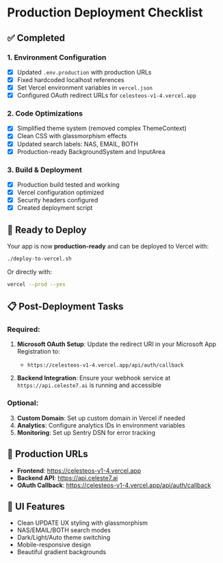 # Production Deployment Checklist

## ✅ Completed

### 1. Environment Configuration
- [x] Updated `.env.production` with production URLs
- [x] Fixed hardcoded localhost references
- [x] Set Vercel environment variables in `vercel.json`
- [x] Configured OAuth redirect URLs for `celesteos-v1-4.vercel.app`

### 2. Code Optimizations
- [x] Simplified theme system (removed complex ThemeContext)
- [x] Clean CSS with glassmorphism effects
- [x] Updated search labels: NAS, EMAIL, BOTH
- [x] Production-ready BackgroundSystem and InputArea

### 3. Build & Deployment
- [x] Production build tested and working
- [x] Vercel configuration optimized
- [x] Security headers configured
- [x] Created deployment script

## 🚀 Ready to Deploy

Your app is now **production-ready** and can be deployed to Vercel with:

```bash
./deploy-to-vercel.sh
```

Or directly with:

```bash
vercel --prod --yes
```

## 📋 Post-Deployment Tasks

### Required:
1. **Microsoft OAuth Setup**: Update the redirect URI in your Microsoft App Registration to:
   - `https://celesteos-v1-4.vercel.app/api/auth/callback`

2. **Backend Integration**: Ensure your webhook service at `https://api.celeste7.ai` is running and accessible

### Optional:
3. **Custom Domain**: Set up custom domain in Vercel if needed
4. **Analytics**: Configure analytics IDs in environment variables
5. **Monitoring**: Set up Sentry DSN for error tracking

## 🔗 Production URLs

- **Frontend**: https://celesteos-v1-4.vercel.app
- **Backend API**: https://api.celeste7.ai
- **OAuth Callback**: https://celesteos-v1-4.vercel.app/api/auth/callback

## 🎨 UI Features

- Clean UPDATE UX styling with glassmorphism
- NAS/EMAIL/BOTH search modes
- Dark/Light/Auto theme switching
- Mobile-responsive design
- Beautiful gradient backgrounds